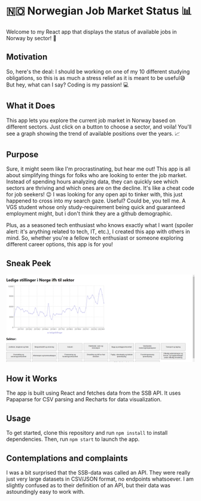 # 🇳🇴 Norwegian Job Market Status 📊

Welcome to my React app that displays the status of available jobs in Norway by sector! 🚀

## Motivation

So, here's the deal: I should be working on one of my 10 different studying obligations, so this is as much a stress relief as it is meant to be useful😅 But hey, what can I say? Coding is my passion! 💻

## What it Does

This app lets you explore the current job market in Norway based on different sectors. Just click on a button to choose a sector, and voila! You'll see a graph showing the trend of available positions over the years. 📈

## Purpose

Sure, it might seem like I'm procrastinating, but hear me out! This app is all about simplifying things for folks who are looking to enter the job market. Instead of spending hours analyzing data, they can quickly see which sectors are thriving and which ones are on the decline. It's like a cheat code for job seekers! 😉
I was looking for any open api to tinker with, this just happened to cross into my search gaze. Useful? Could be, you tell me. A VGS student whose only study-requirement being quick and guaranteed employment might, but i don't think they are a github demographic.

Plus, as a seasoned tech enthusiast who knows exactly what I want (spoiler alert: it's anything related to tech, IT, etc.), I created this app with others in mind. So, whether you're a fellow tech enthusiast or someone exploring different career options, this app is for you!

## Sneak Peek

![Norwegian Job Market](Illustrativt.png)

## How it Works

The app is built using React and fetches data from the SSB API. It uses Papaparse for CSV parsing and Recharts for data visualization.

## Usage

To get started, clone this repository and run `npm install` to install dependencies. Then, run `npm start` to launch the app.

## Contemplations and complaints

I was a bit surprised that the SSB-data was called an API. They were really just very large datasets in CSV/JSON format, no endpoints whatsoever.
I am slightly confused as to their definition of an API, but their data was astoundingly easy to work with.


